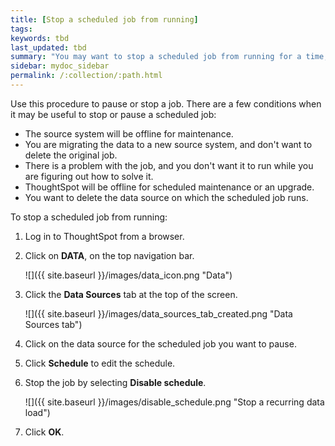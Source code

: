 ```yaml
---
title: [Stop a scheduled job from running]
tags:
keywords: tbd
last_updated: tbd
summary: "You may want to stop a scheduled job from running for a time, or even permanently."
sidebar: mydoc_sidebar
permalink: /:collection/:path.html
---
```

Use this procedure to pause or stop a job. There are a few conditions when it may be useful to stop or pause a scheduled job:

-   The source system will be offline for maintenance.
-   You are migrating the data to a new source system, and don't want to delete the original job.
-   There is a problem with the job, and you don't want it to run while you are figuring out how to solve it.
-   ThoughtSpot will be offline for scheduled maintenance or an upgrade.
-   You want to delete the data source on which the scheduled job runs.

To stop a scheduled job from running:

1. Log in to ThoughtSpot from a browser.
2. Click on **DATA**, on the top navigation bar.

     ![]({{ site.baseurl }}/images/data_icon.png "Data")

3.  Click the **Data Sources** tab at the top of the screen.

    ![]({{ site.baseurl }}/images/data_sources_tab_created.png "Data Sources tab")

4. Click on the data source for the scheduled job you want to pause.
5. Click **Schedule** to edit the schedule.
6. Stop the job by selecting **Disable schedule**.

     ![]({{ site.baseurl }}/images/disable_schedule.png "Stop a recurring data load")

7. Click **OK**.

